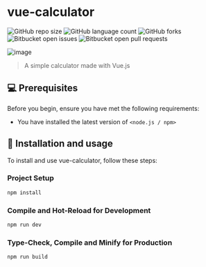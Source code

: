 # vue-calculator

![GitHub repo size](https://img.shields.io/github/repo-size/rxdrigocosta/vue-calculator?style=for-the-badge)
![GitHub language count](https://img.shields.io/github/languages/count/rxdrigocosta/vue-calculator?style=for-the-badge)
![GitHub forks](https://img.shields.io/github/forks/rxdrigocosta/vue-calculator?style=for-the-badge)
![Bitbucket open issues](https://img.shields.io/bitbucket/issues/rxdrigocosta/vue-calculator?style=for-the-badge)
![Bitbucket open pull requests](https://img.shields.io/bitbucket/pr-raw/rxdrigocosta/vue-calculator?style=for-the-badge)

![image](https://user-images.githubusercontent.com/74683074/220215059-7548aec2-8109-45f1-b4d9-f99b4c47a464.png)

> A simple calculator made with Vue.js

## 💻 Prerequisites

Before you begin, ensure you have met the following requirements:

* You have installed the latest version of `<node.js / npm>`

## 🚀 Installation and usage

To install and use vue-calculator, follow these steps:

### Project Setup

```sh
npm install
```

### Compile and Hot-Reload for Development

```sh
npm run dev
```

### Type-Check, Compile and Minify for Production

```sh
npm run build
```
